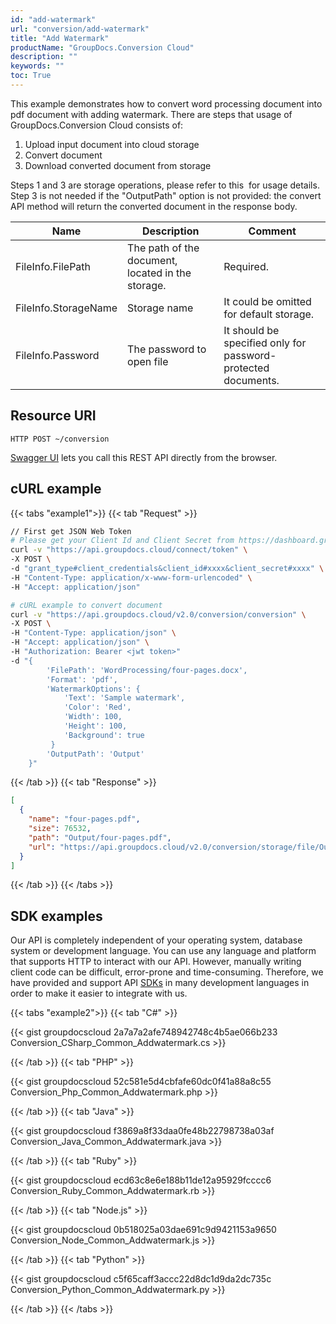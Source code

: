 ```yaml
---
id: "add-watermark"
url: "conversion/add-watermark"
title: "Add Watermark"
productName: "GroupDocs.Conversion Cloud"
description: ""
keywords: ""
toc: True
---
```


This example demonstrates how to convert word processing document into pdf document with adding watermark.
There are steps that usage of GroupDocs.Conversion Cloud consists of:

1. Upload input document into cloud storage
2. Convert document
3. Download converted document from storage

Steps 1 and 3 are storage operations, please refer to this  for usage details.
Step 3 is not needed if the "OutputPath" option is not provided: the convert API method will return the converted document in the response body.

| Name | Description | Comment
|---|---|---
|FileInfo.FilePath|The path of the document, located in the storage.|Required.
|FileInfo.StorageName|Storage name|It could be omitted for default storage.
|FileInfo.Password|The password to open file|It should be specified only for password-protected documents.

## Resource URI

```HTTP POST ~/conversion```

[Swagger UI](https://apireference.groupdocs.cloud/watermark/#/Info/GetInfo) lets you call this REST API directly from the browser.

## cURL example

{{< tabs "example1">}} {{< tab "Request" >}}

```bash
// First get JSON Web Token
# Please get your Client Id and Client Secret from https://dashboard.groupdocs.cloud/applications. Kindly place Client Id in "client_id" and Client Secret in "client_secret" argument.
curl -v "https://api.groupdocs.cloud/connect/token" \
-X POST \
-d "grant_type#client_credentials&client_id#xxxx&client_secret#xxxx" \
-H "Content-Type: application/x-www-form-urlencoded" \
-H "Accept: application/json"

# cURL example to convert document
curl -v "https://api.groupdocs.cloud/v2.0/conversion/conversion" \
-X POST \
-H "Content-Type: application/json" \
-H "Accept: application/json" \
-H "Authorization: Bearer <jwt token>"
-d "{
        'FilePath': 'WordProcessing/four-pages.docx',
        'Format': 'pdf',
        'WatermarkOptions': {
            'Text': 'Sample watermark',
            'Color': 'Red',
            'Width': 100,
            'Height': 100,
            'Background': true
         }
        'OutputPath': 'Output'
    }"
```

{{< /tab >}} {{< tab "Response" >}}

```json
[
  {
    "name": "four-pages.pdf",
    "size": 76532,
    "path": "Output/four-pages.pdf",
    "url": "https://api.groupdocs.cloud/v2.0/conversion/storage/file/Output/four-pages.pdf"
  }
]
``` 
{{< /tab >}} {{< /tabs >}}

## SDK examples

Our API is completely independent of your operating system, database system or development language. You can use any language and platform that supports HTTP to interact with our API. However, manually writing client code can be difficult, error-prone and time-consuming. Therefore, we have provided and support API [SDKs](https://github.com/groupdocs-conversion-cloud) in many development languages in order to make it easier to integrate with us. 


{{< tabs "example2">}} {{< tab "C#" >}}

{{< gist groupdocscloud 2a7a7a2afe748942748c4b5ae066b233 Conversion_CSharp_Common_Addwatermark.cs >}}

{{< /tab >}} {{< tab "PHP" >}}

{{< gist groupdocscloud 52c581e5d4cbfafe60dc0f41a88a8c55 Conversion_Php_Common_Addwatermark.php >}}

{{< /tab >}} {{< tab "Java" >}}

{{< gist groupdocscloud f3869a8f33daa0fe48b22798738a03af Conversion_Java_Common_Addwatermark.java >}}

{{< /tab >}} {{< tab "Ruby" >}}

{{< gist groupdocscloud ecd63c8e6e188b11de12a95929fcccc6 Conversion_Ruby_Common_Addwatermark.rb >}}

{{< /tab >}} {{< tab "Node.js" >}}

{{< gist groupdocscloud 0b518025a03dae691c9d9421153a9650 Conversion_Node_Common_Addwatermark.js >}}

{{< /tab >}} {{< tab "Python" >}}

{{< gist groupdocscloud c5f65caff3accc22d8dc1d9da2dc735c Conversion_Python_Common_Addwatermark.py >}}

{{< /tab >}} {{< /tabs >}}
